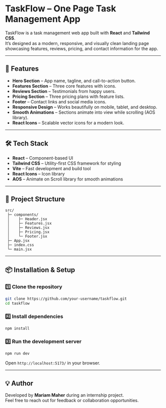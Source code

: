 # TaskFlow – One Page Task Management App

TaskFlow is a task management web app built with **React** and **Tailwind CSS**.  
It’s designed as a modern, responsive, and visually clean landing page showcasing features, reviews, pricing, and contact information for the app.

---

## 🚀 Features
- **Hero Section** – App name, tagline, and call-to-action button.
- **Features Section** – Three core features with icons.
- **Reviews Section** – Testimonials from happy users.
- **Pricing Section** – Three pricing plans with feature lists.
- **Footer** – Contact links and social media icons.
- **Responsive Design** – Works beautifully on mobile, tablet, and desktop.
- **Smooth Animations** – Sections animate into view while scrolling (AOS library).
- **React Icons** – Scalable vector icons for a modern look.

---

## 🛠 Tech Stack
- **React** – Component-based UI
- **Tailwind CSS** – Utility-first CSS framework for styling
- **Vite** – Fast development and build tool
- **React Icons** – Icon library
- **AOS** – Animate on Scroll library for smooth animations

---

## 📂 Project Structure
```
src/
 ├─ components/
 │    ├─ Header.jsx
 │    ├─ Features.jsx
 │    ├─ Reviews.jsx
 │    ├─ Pricing.jsx
 │    └─ Footer.jsx
 ├─ App.jsx
 ├─ index.css
 └─ main.jsx
```

---

## 📦 Installation & Setup

### 1️⃣ Clone the repository
```bash
git clone https://github.com/your-username/taskflow.git
cd taskflow
```

### 2️⃣ Install dependencies
```bash
npm install
```

### 3️⃣ Run the development server
```bash
npm run dev
```
Open `http://localhost:5173/` in your browser.

---

## 💡 Author

Developed by **Mariam Maher** during an internship project.  
Feel free to reach out for feedback or collaboration opportunities.
